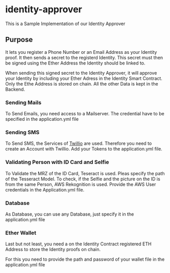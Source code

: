 # identity-approver

This is a Sample Implementation of our Identity Approver
## Purpose

It lets you register a Phone Number or an Email Address as your Identity proof. It then sends a secret to the registerd Identity. 
This secret must then be signed using the Ether Address the Identity should be linked to.

When sending this signed secret to the Identity Approver, it will approve your Identity by including your Ether Adress in the Identity Smart Contract. Only the Ethe Address is stored on chain. All the other Data is kept in the Backend.

### Sending Mails

To Send Emails, you need access to a Mailserver. The credential have to be specified in the application.yml file

### Sending SMS

To Send SMS, the Services of [Twillio](https://www.twilio.com/sms) are used. Therefore you need to create an Account with Twillio. Add your Tokens to the application.yml file.

### Validating Person with ID Card and Selfie

To Validate the MRZ of the ID Card, Teseract is used. Pleas specify the path of the Tesseract Model.
To check, if the Selfie and the picture on the ID is from the same Person, AWS Rekognition is used.
Provide the AWS User credentials in the Application.yml file.

### Database

As Database, you can use any Database, just specify it in the application.yml file

### Ether Wallet

Last but not least, you need a on the Identity Contract registered ETH Address to store the Identity proofs on chain.

For this you need to provide the path and password of your wallet file in the application.yml file


